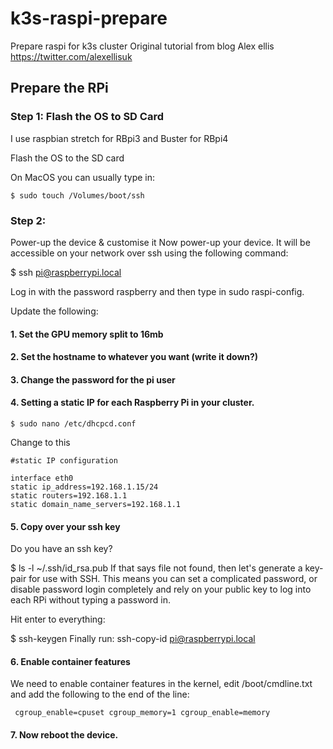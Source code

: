 # k3s-raspi-prepare
Prepare raspi for k3s cluster
Original tutorial from blog Alex ellis https://twitter.com/alexellisuk


## Prepare the RPi
### Step 1: Flash the OS to SD Card

I use raspbian stretch for RBpi3 and Buster for RBpi4

Flash the OS to the SD card

On MacOS you can usually type in: 
```
$ sudo touch /Volumes/boot/ssh
```
### Step 2: 
Power-up the device & customise it
Now power-up your device. It will be accessible on your network over ssh using the following command:

$ ssh pi@raspberrypi.local

Log in with the password raspberry and then type in sudo raspi-config.

Update the following:

#### 1. Set the GPU memory split to 16mb
#### 2. Set the hostname to whatever you want (write it down?)
#### 3. Change the password for the pi user
#### 4. Setting a static IP for each Raspberry Pi in your cluster.
```
$ sudo nano /etc/dhcpcd.conf
```

Change to this

```
#static IP configuration

interface eth0
static ip_address=192.168.1.15/24
static routers=192.168.1.1
static domain_name_servers=192.168.1.1
```

#### 5. Copy over your ssh key
Do you have an ssh key?

$ ls -l ~/.ssh/id_rsa.pub
If that says file not found, then let's generate a key-pair for use with SSH. This means you can set a complicated password, or disable password login completely and rely on your public key to log into each RPi without typing a password in.

Hit enter to everything:

$ ssh-keygen
Finally run: ssh-copy-id pi@raspberrypi.local

#### 6. Enable container features
We need to enable container features in the kernel, edit /boot/cmdline.txt and add the following to the end of the line:
```
 cgroup_enable=cpuset cgroup_memory=1 cgroup_enable=memory
``` 

#### 7. Now reboot the device.

